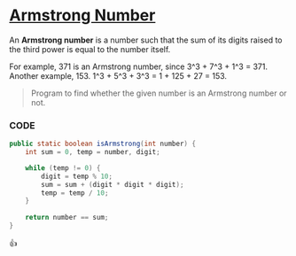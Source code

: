 [Armstrong Number](http://shivajivarma.com/code-base/2014/12/28/armstrong-number/)
===============

An __Armstrong number__ is a number such that the sum of its digits raised to the third power is equal to the number itself.  

For example, 371 is an Armstrong number, since 3^3 + 7^3 + 1^3 = 371.  
Another example, 153. 1^3 + 5^3 + 3^3 = 1 + 125 + 27 = 153.

> Program to find whether the given number is an Armstrong number or not.

### CODE
```java
public static boolean isArmstrong(int number) {
    int sum = 0, temp = number, digit;

    while (temp != 0) {
        digit = temp % 10;
        sum = sum + (digit * digit * digit);
        temp = temp / 10;
    }
    
    return number == sum;
}
```

:+1:
